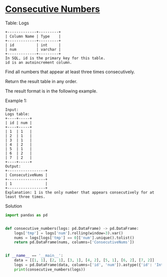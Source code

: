 # [Consecutive Numbers](https://leetcode.com/problems/consecutive-numbers/description/)

Table: Logs
```
+-------------+---------+
| Column Name | Type    |
+-------------+---------+
| id          | int     |
| num         | varchar |
+-------------+---------+
In SQL, id is the primary key for this table.
id is an autoincrement column.
``` 

Find all numbers that appear at least three times consecutively.

Return the result table in any order.

The result format is in the following example.

Example 1:
```
Input: 
Logs table:
+----+-----+
| id | num |
+----+-----+
| 1  | 1   |
| 2  | 1   |
| 3  | 1   |
| 4  | 2   |
| 5  | 1   |
| 6  | 2   |
| 7  | 2   |
+----+-----+
Output: 
+-----------------+
| ConsecutiveNums |
+-----------------+
| 1               |
+-----------------+
Explanation: 1 is the only number that appears consecutively for at least three times.
```
Solution
```python
import pandas as pd


def consecutive_numbers(logs: pd.DataFrame) -> pd.DataFrame:
    logs['tmp'] = logs['num'].rolling(window=3).var()
    nums = logs[logs['tmp'] == 0]['num'].unique().tolist()
    return pd.DataFrame(nums, columns=['ConsecutiveNums'])


if __name__ == '__main__':
    data = [[1, 1], [2, 1], [3, 1], [4, 2], [5, 1], [6, 2], [7, 2]]
    logs = pd.DataFrame(data, columns=['id', 'num']).astype({'id': 'Int64', 'num': 'Int64'})
    print(consecutive_numbers(logs))
```